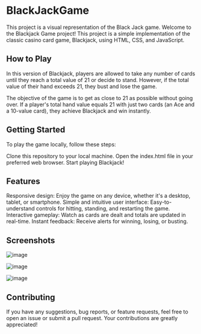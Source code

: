 # BlackJackGame
This project is a visual representation of the Black Jack game.
Welcome to the Blackjack Game project! This project is a simple implementation of the classic casino card game, Blackjack, using HTML, CSS, and JavaScript.

## How to Play
In this version of Blackjack, players are allowed to take any number of cards until they reach a total value of 21 or decide to stand. However, if the total value of their hand exceeds 21, they bust and lose the game.

The objective of the game is to get as close to 21 as possible without going over. If a player's total hand value equals 21 with just two cards (an Ace and a 10-value card), they achieve Blackjack and win instantly.

## Getting Started
To play the game locally, follow these steps:

Clone this repository to your local machine.
Open the index.html file in your preferred web browser.
Start playing Blackjack!
## Features
Responsive design: Enjoy the game on any device, whether it's a desktop, tablet, or smartphone.
Simple and intuitive user interface: Easy-to-understand controls for hitting, standing, and restarting the game.
Interactive gameplay: Watch as cards are dealt and totals are updated in real-time.
Instant feedback: Receive alerts for winning, losing, or busting.
## Screenshots

![image](https://github.com/harika-mini/BlackJackGame/assets/125467348/fa775caf-15b8-4dde-8cd2-28accb17f983)

![image](https://github.com/harika-mini/BlackJackGame/assets/125467348/e4836bf8-6dd1-4e31-b7ae-38d48cd34f55)

![image](https://github.com/harika-mini/BlackJackGame/assets/125467348/35da717d-b4b4-4c23-a8cb-4e84e505655f)



## Contributing
If you have any suggestions, bug reports, or feature requests, feel free to open an issue or submit a pull request. Your contributions are greatly appreciated!

